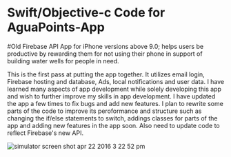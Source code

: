 # Swift/Objective-c Code for AguaPoints-App
#Old Firebase API 
App for iPhone versions above 9.0; helps users be productive by rewarding them for not using their phone in support of building water wells for people in need.

This is the first pass at putting the app together. It utilizes email login, Firebase hosting and database, Ads, local notifications and user data. I have learned many aspects of app development while solely developing this app and wish to further improve my skills in app development. I have updated the app a few times to fix bugs and add new features. I plan to rewrite some parts of the code to improve its peroformance and structure such as changing the if/else statements to switch, addings classes for parts of the app and adding new features in the app soon. Also need to update code to reflect Firebase's new API.

![simulator screen shot apr 22 2016 3 22 52 pm](https://cloud.githubusercontent.com/assets/14653074/17182878/0c6a10e0-53da-11e6-8ca1-582570fbabe1.png)
